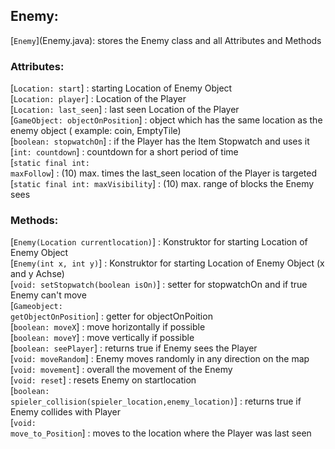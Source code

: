 <h2>Enemy:</h2>
[<code>Enemy</code>](Enemy.java): stores the Enemy class and all Attributes and Methods

<h3>Attributes:</h3>

[<code>Location: start</code>] : starting Location of Enemy Object<br>
[<code>Location: player</code>] : Location of the Player<br>
[<code>Location: last_seen</code>] : last seen Location of the Player<br>
[<code>GameObject: objectOnPosition</code>] : object which has the same location as the enemy object ( example: coin, EmptyTile)<br>
[<code>boolean: stopwatchOn</code>] : if the Player has the Item Stopwatch and uses it<br>
[<code>int: countdown</code>] : countdown for a short period of time <br>
[<code>static final int: maxFollow</code>] : (10) max. times the last_seen location of the Player is targeted<br>
[<code>static final int: maxVisibility</code>] : (10) max. range of blocks the Enemy sees<br>

<h3>Methods:</h3>

[<code>Enemy(Location currentlocation)</code>] : Konstruktor for starting Location of Enemy Object<br>
[<code>Enemy(int x, int y)</code>] : Konstruktor for starting Location of Enemy Object (x and y Achse)<br>
[<code>void: setStopwatch(boolean isOn)</code>] : setter for stopwatchOn and if true Enemy can't move<br>
[<code>Gameobject: getObjectOnPosition</code>] : getter for objectOnPoition<br>
[<code>boolean: moveX</code>] : move horizontally if possible<br>
[<code>boolean: moveY</code>] : move vertically if possible<br>
[<code>boolean: seePlayer</code>] : returns true if Enemy sees the Player<br>
[<code>void: moveRandom</code>] : Enemy moves randomly in any direction on the map<br>
[<code>void: movement</code>] : overall the movement of the Enemy<br>
[<code>void: reset</code>] : resets Enemy on startlocation<br>
[<code>boolean: spieler_collision(spieler_location,enemy_location)</code>] : returns true if Enemy collides with Player<br>
[<code>void: move_to_Position</code>] : moves to the location where the Player was last seen<br>
